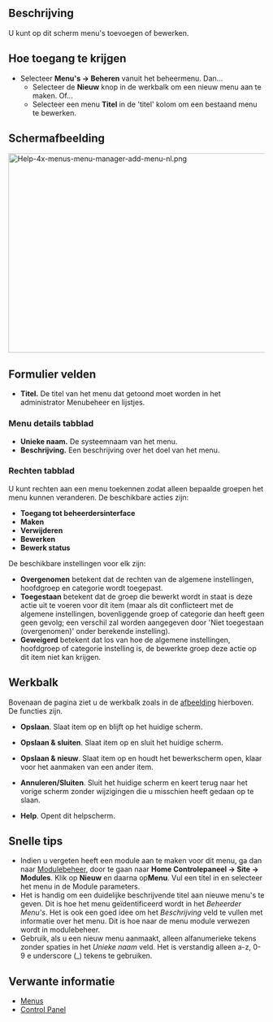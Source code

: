 <!-- Filename: Help4.x:Menus:_Edit / Display title: Menu's: Bewerken -->

## Beschrijving

U kunt op dit scherm menu's toevoegen of bewerken.

## Hoe toegang te krijgen

- Selecteer **Menu's **→** Beheren** vanuit het beheermenu. Dan...
  - Selecteer de **Nieuw** knop in de werkbalk om een nieuw menu aan te
    maken. Of...
  - Selecteer een menu **Titel** in de 'titel' kolom om een bestaand
    menu te bewerken.

## Schermafbeelding

<img
src="https://docs.joomla.org/images/thumb/a/a7/Help-4x-menus-menu-manager-add-menu-nl.png/800px-Help-4x-menus-menu-manager-add-menu-nl.png"
decoding="async"
srcset="https://docs.joomla.org/images/a/a7/Help-4x-menus-menu-manager-add-menu-nl.png 1.5x"
data-file-width="1070" data-file-height="524" width="800" height="392"
alt="Help-4x-menus-menu-manager-add-menu-nl.png" />

## Formulier velden

- **Titel.** De titel van het menu dat getoond moet worden in het
  administrator Menubeheer en lijstjes.

### Menu details tabblad

- **Unieke naam.** De systeemnaam van het menu.
- **Beschrijving.** Een beschrijving over het doel van het menu.

### Rechten tabblad

U kunt rechten aan een menu toekennen zodat alleen bepaalde groepen het
menu kunnen veranderen. De beschikbare acties zijn:

- **Toegang tot beheerdersinterface**
- **Maken**
- **Verwijderen**
- **Bewerken**
- **Bewerk status**

De beschikbare instellingen voor elk zijn:

- **Overgenomen** betekent dat de rechten van de algemene instellingen,
  hoofdgroep en categorie wordt toegepast.
- **Toegestaan** betekent dat de groep die bewerkt wordt in staat is
  deze actie uit te voeren voor dit item (maar als dit conflicteert met
  de algemene instellingen, bovenliggende groep of categorie dan heeft
  geen geen gevolg; een verschil zal worden aangegeven door 'Niet
  toegestaan (overgenomen)' onder berekende instelling).
- **Geweigerd** betekent dat los van hoe de algemene instellingen,
  hoofdgroep of categorie instelling is, de bewerkte groep deze actie op
  dit item niet kan krijgen.

## Werkbalk

Bovenaan de pagina ziet u de werkbalk zoals in de
[afbeelding](#Schermafbeelding) hierboven. De functies zijn.

- **Opslaan**. Slaat item op en blijft op het huidige scherm.

<!-- -->

- **Opslaan & sluiten**. Slaat item op en sluit het huidige scherm.

<!-- -->

- **Opslaan & nieuw**. Slaat item op en houdt het bewerkscherm open,
  klaar voor het aanmaken van een ander item.

<!-- -->

- **Annuleren/Sluiten**. Sluit het huidige scherm en keert terug naar
  het vorige scherm zonder wijzigingen die u misschien heeft gedaan op
  te slaan.

<!-- -->

- **Help**. Opent dit helpscherm.

## Snelle tips

- Indien u vergeten heeft een module aan te maken voor dit menu, ga dan
  naar
  [Modulebeheer](https://docs.joomla.org/Help4.x:Modules/nl "Help4.x:Modules/nl"),
  door te gaan naar **Home Controlepaneel → Site → Modules**. Klik op
  **Nieuw** en daarna op**Menu**. Vul een titel in en selecteer het menu
  in de Module parameters.
- Het is handig om een duidelijke beschrijvende titel aan nieuwe menu's
  te geven. Dit is hoe het menu geïdentificeerd wordt in het *Beheerder
  Menu's*. Het is ook een goed idee om het *Beschrijving* veld te vullen
  met informatie over het menu. Dit is hoe naar de menu module verwezen
  wordt in modulebeheer.
- Gebruik, als u een nieuw menu aanmaakt, alleen alfanumerieke tekens
  zonder spaties in het *Unieke naam* veld. Het is verstandig alleen
  a-z, 0-9 e underscore (\_) tekens te gebruiken.

## Verwante informatie

- [Menus](https://docs.joomla.org/Help4.x:Menus/nl "Special:MyLanguage/Help4.x:Menus/nl")
- <a href="https://docs.joomla.org/Help4.x:Site_Control_Panel/nl"
  class="new"
  title="Special:MyLanguage/Help4.x:Site Control Panel/nl (page does not exist)">Control
  Panel</a>
